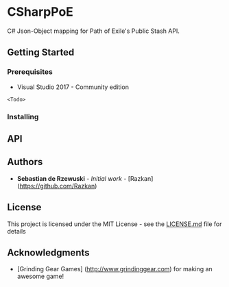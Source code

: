 # CSharpPoE

C# Json-Object mapping for Path of Exile's Public Stash API.

## Getting Started

<Todo>

### Prerequisites

* Visual Studio 2017 - Community edition

```
<Todo>
```

### Installing

<Todo>

## API

<Todo>

## Authors

* **Sebastian de Rzewuski** - *Initial work* - [Razkan] (https://github.com/Razkan)

## License

This project is licensed under the MIT License - see the [LICENSE.md](LICENSE.md) file for details

## Acknowledgments

* [Grinding Gear Games] (http://www.grindinggear.com) for making an awesome game!

